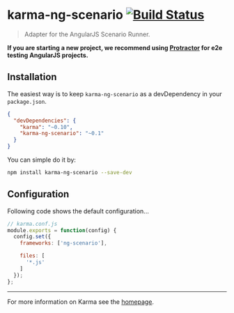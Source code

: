 # karma-ng-scenario [![Build Status](https://travis-ci.org/karma-runner/karma-ng-scenario.svg?branch=master)](https://travis-ci.org/karma-runner/karma-ng-scenario)

> Adapter for the AngularJS Scenario Runner.

**If you are starting a new project, we recommend using [Protractor] for e2e testing AngularJS projects.**

## Installation

The easiest way is to keep `karma-ng-scenario` as a devDependency in your `package.json`.
```json
{
  "devDependencies": {
    "karma": "~0.10",
    "karma-ng-scenario": "~0.1"
  }
}
```

You can simple do it by:
```bash
npm install karma-ng-scenario --save-dev
```

## Configuration
Following code shows the default configuration...
```js
// karma.conf.js
module.exports = function(config) {
  config.set({
    frameworks: ['ng-scenario'],

    files: [
      '*.js'
    ]
  });
};
```

----

For more information on Karma see the [homepage].


[homepage]: http://karma-runner.github.com
[Protractor]: https://github.com/angular/protractor
